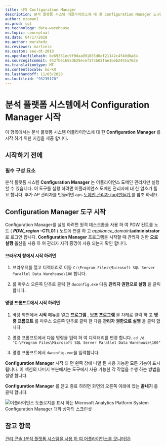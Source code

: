 ```yaml
---
title: 시작 Configuration Manager
description: 분석 플랫폼 시스템 어플라이언스에 대 한 Configuration Manager 도구를 시작 하는 방법에 대 한 지침입니다.
author: mzaman1
ms.prod: sql
ms.technology: data-warehouse
ms.topic: conceptual
ms.date: 04/17/2018
ms.author: murshedz
ms.reviewer: martinle
ms.custom: seo-dt-2019
ms.openlocfilehash: be69331ec9f9daa091035d6ef21142c4f40d6a84
ms.sourcegitcommit: 442fbe1655d629ecef273b02fae1beb2455a762e
ms.translationtype: MT
ms.contentlocale: ko-KR
ms.lasthandoff: 11/03/2020
ms.locfileid: "93235170"
---
```

# <a name="launch-the-configuration-manager-in-analytics-platform-system"></a>분석 플랫폼 시스템에서 Configuration Manager 시작
이 항목에서는 분석 플랫폼 시스템 어플라이언스에 대 한 **Configuration Manager** 를 시작 하기 위한 지침을 제공 합니다.  
  
## <a name="before-you-begin"></a>시작하기 전에  
  
### <a name="prerequisites"></a>필수 구성 요소  
분석 플랫폼 시스템 **Configuration Manager** 는 어플라이언스 도메인 관리자만 실행할 수 있습니다. 이 도구를 실행 하려면 어플라이언스 도메인 관리자에 대 한 암호가 필요 합니다. 추가 AP 관리자를 만들려면 aps [도메인 관리자 &#40;ap&#41;만들기 ](create-an-aps-domain-administrator-aps.md)를 참조 하세요.  
  
## <a name="launch-the-configuration-manager-tool"></a><a name="Accessing"></a>Configuration Manager 도구 시작  
Configuration Manager를 실행 하려면 원격 데스크톱을 사용 하 여 PDW 컨트롤 노드 ( **_PDW_region_ -CTL01** ) 노드에 연결 하 고 _appliance_domain_**\administrator** 로 로그인 합니다. **Configuration Manager** 프로그램을 시작할 때 관리자 권한 **으로 실행** 옵션을 사용 하 여 관리자 자격 증명이 사용 되는지 확인 합니다.  
  
#### <a name="to-launch-from-a-browser-window"></a>브라우저 창에서 시작 하려면  
  
1.  브라우저를 열고 디렉터리로 이동 `C:\Program Files\Microsoft SQL Server Parallel Data Warehouse\100` 합니다.  
  
2.  를 마우스 오른쪽 단추로 클릭 한 `dwconfig.exe` 다음 **관리자 권한으로 실행** 을 클릭 합니다.  
  
#### <a name="to-launch-from-a-command-prompt"></a>명령 프롬프트에서 시작 하려면  
  
1.  바탕 화면에서 **시작** 메뉴를 열고 **프로그램** , **보조 프로그램** 을 차례로 클릭 하 고 **명령 프롬프트** 를 마우스 오른쪽 단추로 클릭 한 다음 **관리자 권한으로 실행** 을 클릭 합니다.  
  
2.  명령 프롬프트에서 다음 명령을 입력 하 여 디렉터리를 변경 합니다. `cd /d "C:\Program Files\Microsoft SQL Server Parallel Data Warehouse\100"`  
  
3.  명령 프롬프트에서 `dwconfig.exe`을 입력합니다.  
  
**Configuration Manager** 시작 되 면 왼쪽 창에 나열 된 사용 가능한 모든 기능이 표시 됩니다. 이 섹션의 나머지 부분에서는 도구에서 사용 가능한 각 작업을 수행 하는 방법을 설명 합니다.  
  
**Configuration Manager** 를 닫고 종료 하려면 화면의 오른쪽 아래에 있는 **끝내기** 를 클릭 합니다.  
  
![어플라이언스 토폴로지를 표시 하는 Microsoft Analytics Platform System Configuration Manager 대화 상자의 스크린샷](./media/launch-the-configuration-manager/SQL_Server_PDW_DWConfig_ApplTop.png "SQL_Server_PDW_DWConfig_ApplTop")  
  
## <a name="see-also"></a>참고 항목  
[관리 콘솔 &#40;분석 플랫폼 시스템을 사용 하 여 어플라이언스를 모니터링&#41;](monitor-the-appliance-by-using-the-admin-console.md)  
  
